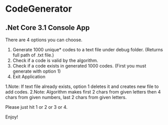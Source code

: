 # CodeGenerator
## .Net Core 3.1 Console App


There are 4 options you can choose.

1. Generate 1000 unique* codes to a text file under debug folder. (Returns full path of .txt file.)
2. Check if a code is valid by the algorithm.
3. Check if a code exists in generated 1000 codes. (First you must generate with option 1)
4. Exit Application

1.Note: If text file already exists, option 1 deletes it and creates new file to add codes.
2.Note: Algorithm makes first 2 chars from given letters then 4 chars from given numbers, last 2 chars from given letters.

Please just hit 1 or 2 or 3 or 4.

Enjoy!
